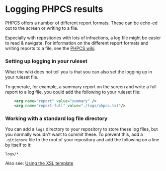 # Logging PHPCS results

PHPCS offers a number of different report formats. These can be echo-ed out to the screen or writing to a file.

Especially with repositories with lots of infractions, a log file might be easier to read & navigate.
For information on the different report formats and writing reports to a file, see the [PHPCS wiki](https://github.com/squizlabs/PHP_CodeSniffer/wiki/Reporting).

### Setting up logging in your ruleset

What the wiki does not tell you is that you can also set the logging up in your ruleset file.

To generate, for example, a summary report on the screen and write a full report to a log file, you could add the following to your ruleset file:
```xml
	<arg name="report" value="summary" />
	<arg name="report-full" value="./logs/phpcs.txt"/>
```

### Working with a standard log file directory

You can add a `logs` directory to your repository to store these log files, but you normally wouldn't want to commit these.
To prevent this, add a `.gitignore` file to the root of your repository and add the following on a line by itself to it:
```
logs/*
```


Also see: [Using the XSL template](https://github.com/jrfnl/make-phpcs-work-for-you/tree/master/xsl-template)
